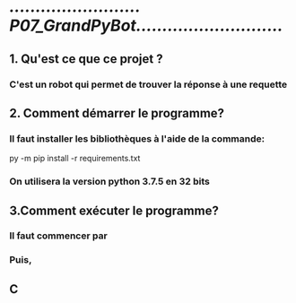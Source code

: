 #
# ***......................... P07_GrandPyBot............................***
## 1. Qu'est ce que ce projet ?
###    C'est un robot qui permet de trouver  la réponse à une requette
## 2. Comment démarrer le programme?
###  Il faut installer les bibliothèques à  l'aide de la commande:
 py -m pip install -r requirements.txt
### On utilisera la version python 3.7.5 en 32 bits
## 3.Comment exécuter le programme?
### Il faut commencer par
### Puis, 
## C 